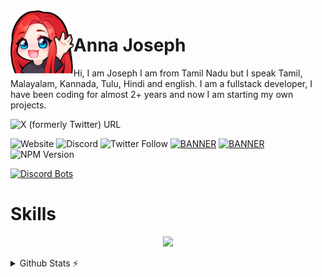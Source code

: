 <img align='left' src='./asset/lenohi.png' width='20%' heigh="30%">

# Anna Joseph

Hi, I am Joseph I am from Tamil Nadu but I speak Tamil, Malayalam, Kannada, Tulu, Hindi and english. I am a fullstack developer, I have been coding for almost 2+ years and now I am starting my own projects.

![X (formerly Twitter) URL](https://img.shields.io/twitter/url?url=https%3A%2F%2Fx.com%2Flenobotdiscord&style=flat-square&label=%40lenobotdiscord&color=FFC7E1&link=https%3A%2F%2Fx.com%2Flenobotdiscord)


![Website](https://img.shields.io/website?down_color=Red&down_message=Site%20Down&up_color=ff69b4&up_message=Site%20Up&url=https%3A%2F%2Flenobot.xyz)
![Discord](https://img.shields.io/discord/602713878727622666?color=ff69b4&logo=Discord&logoColor=ff69b4)
![Twitter Follow](https://img.shields.io/twitter/follow/lenodiscordbot?color=ff69b4&label=%40lenodiscordbot&logo=Twitter&logoColor=ff69b4&style=plastic)
[![BANNER](https://img.shields.io/badge/Discord-%F0%9F%8C%B8%20Leno%20Caf%C3%A9%20%F0%9F%8C%B8-ff69b4)](https://discord.gg/DHmsbVEcuN)
[![BANNER](https://img.shields.io/badge/Support-Hosting%20%26%20Developement-ff69b4)](https://ko-fi.com/annajoseph)  
![NPM Version](https://img.shields.io/npm/v/lenopackage?style=flat&label=Leno%20Package&color=%23ffc7e1)
  
[![Discord Bots](https://top.gg/api/widget/605794795608342528.svg)](https://top.gg/bot/605794795608342528)

# Skills
<p align="center">
<img src="https://skillicons.dev/icons?i=js,vscode,nodejs,nextjs,react,tailwind,md,discord,git,github,docker,html,css,cloudflare,mongodb,mysql,sqlite,sequelize,astro,express,powershell,ps&theme=dark"
</p>
 
 <details>
  <summary>Github Stats ⚡</summary>
  
  <a href="#">![Github stats](https://github-readme-stats.vercel.app/api?username=lenojoseph&theme=transparent&count_private=true&hide_border=true&line_height=20)</a>
  <a href="#">![Top Langs](https://github-readme-stats.vercel.app/api/top-langs/?username=lenojoseph&layout=compact&theme=transparent&count_private=true&hide_border=true)</a>
</details>
